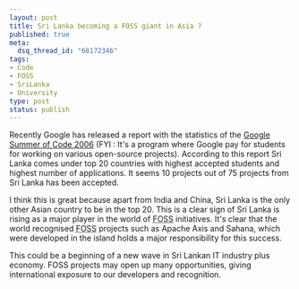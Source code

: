 ```yaml
--- 
layout: post
title: Sri Lanka becoming a FOSS giant in Asia ?
published: true
meta: 
  dsq_thread_id: "68172346"
tags: 
- Code
- FOSS
- SriLanka
- University
type: post
status: publish
---
```

Recently Google has released a report with the statistics of the <a href="http://code.google.com/soc/GSoC2006Statistics.pdf">Google Summer of Code 2006</a> (FYI : It's a program where Google pay for students for working on various open-source projects). According to this report Sri Lanka comes under top 20 countries with highest accepted students and highest number of applications. It seems 10 projects out of 75 projects from Sri Lanka has been accepted.

I think this is great because apart from India and China, Sri Lanka is the only other Asian country to be in the top 20. This is a clear sign of Sri Lanka is rising as a major player in the world of <acronym title="Free and Open Source Software">FOSS</acronym>  initiatives<!-- google_ad_section_end -->. It's clear that the world recognised <acronym title="Free and Open Source Software">FOSS</acronym> projects such as Apache Axis and Sahana, which were developed in the island  holds a major responsibility for this success.

This could be a beginning of a new wave in Sri Lankan IT industry plus economy. FOSS projects may open up many opportunities, giving international exposure to our developers and recognition.
